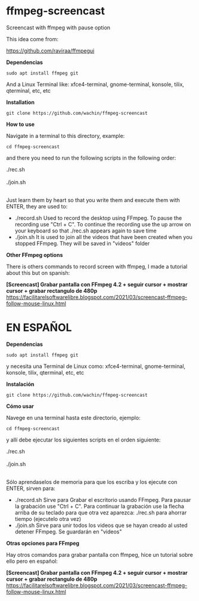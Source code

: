 # ffmpeg-screencast
Screencast with ffmpeg with pause option

This idea come from:

https://github.com/raviraa/ffmpegui



**Dependencias**

```sudo apt install ffmpeg git```

And a Linux Terminal like: xfce4-terminal, gnome-terminal, konsole, tilix, qterminal, etc, etc

**Installation**

```git clone https://github.com/wachin/ffmpeg-screencast```



**How to use**

Navigate in a terminal to this directory, example:

```cd ffmpeg-screencast```

and there you need to run the following scripts in the following order:

./rec.sh
<br> <br/>
./join.sh
<br> <br/>

Just learn them by heart so that you write them and execute them with ENTER, they are used to:

* ./record.sh Used to record the desktop using FFmpeg. To pause the recording use "Ctrl + C". To continue the recording use the up arrow on your keyboard so that ./rec.sh appears again to save time
* ./join.sh It is used to join all the videos that have been created when you stopped FFmpeg. They will be saved in "videos" folder


**Other FFmpeg options**

There is others commands to record screen with ffmpeg, I made a tutorial about this but on spanish:

**[Screencast] Grabar pantalla con FFmpeg 4.2 + seguir cursor + mostrar cursor + grabar rectangulo de 480p**
https://facilitarelsoftwarelibre.blogspot.com/2021/03/screencast-ffmpeg-follow-mouse-linux.html


# EN ESPAÑOL

**Dependencias**

```sudo apt install ffmpeg git```

y necesita una Terminal de Linux como: xfce4-terminal, gnome-terminal, konsole, tilix, qterminal, etc, etc

**Instalación**

```git clone https://github.com/wachin/ffmpeg-screencast```

**Cómo usar**

Navege en una terminal hasta este directorio, ejemplo:

```cd ffmpeg-screencast```

y allí debe ejecutar los siguientes scripts en el orden siguiente:

./rec.sh
<br> <br/>
./join.sh
<br> <br/>

Sólo aprendaselos de memoria para que los escriba y los ejecute con ENTER, sirven para:

* ./record.sh Sirve para Grabar el escritorio usando FFmpeg. Para pausar la grabación use "Ctrl + C". Para continuar la grabación use la flecha arriba de su teclado para que otra vez aparezca: ./rec.sh para ahorrar tiempo (ejecutelo otra vez)
* ./join.sh Sirve para unir todos los videos que se hayan creado al usted detener FFmpeg. Se guardarán en "videos"


**Otras opciones para FFmpeg**

Hay otros comandos para grabar pantalla con ffmpeg, hice un tutorial sobre ello pero en español:

**[Screencast] Grabar pantalla con FFmpeg 4.2 + seguir cursor + mostrar cursor + grabar rectangulo de 480p**
https://facilitarelsoftwarelibre.blogspot.com/2021/03/screencast-ffmpeg-follow-mouse-linux.html




